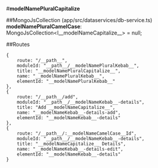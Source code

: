 #__modelNamePluralCapitalize__

##MongoJsCollection (app/src/dataservices/db-service.ts)
__modelNamePluralCamelCase__: MongoJsCollection<I__modelNameCapitalize__> = null;

##Routes
```
{
    route: "/__path__",
    moduleId: "__path__/__modelNamePluralKebab__",
    title: "__modelNamePluralCapitalize__",
    name: "__modelNamePluralKebab__",
    elementId: "__modelNamePluralKebab__"
},
{
    route: "/__path__/add",
    moduleId: "__path__/__modelNameKebab__-details",
    title: "Add __modelNameCapitalize__",
    name: "__modelNameKebab__-details-add",
    elementId: "__modelNameKebab__-details"
},
{
    route: "/__path__/:__modelNameCamelCase__Id",
    moduleId: "__path__/__modelNameKebab__-details",
    title: "__modelNameCapitalize__ Details",
    name: "__modelNameKebab__-details-edit",
    elementId: "__modelNameKebab__-details"  
}
```